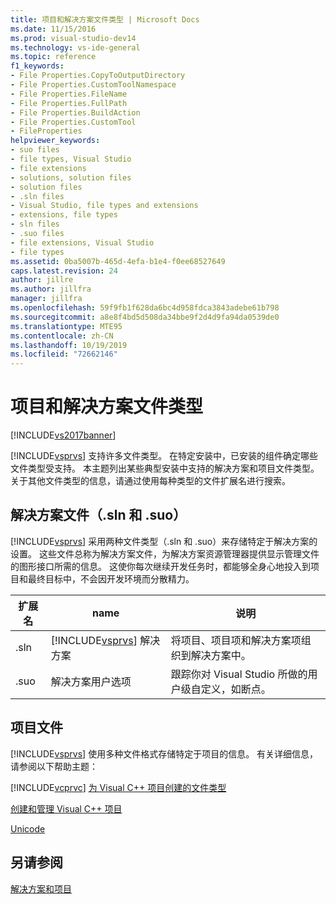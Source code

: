 ```yaml
---
title: 项目和解决方案文件类型 | Microsoft Docs
ms.date: 11/15/2016
ms.prod: visual-studio-dev14
ms.technology: vs-ide-general
ms.topic: reference
f1_keywords:
- File Properties.CopyToOutputDirectory
- File Properties.CustomToolNamespace
- File Properties.FileName
- File Properties.FullPath
- File Properties.BuildAction
- File Properties.CustomTool
- FileProperties
helpviewer_keywords:
- suo files
- file types, Visual Studio
- file extensions
- solutions, solution files
- solution files
- .sln files
- Visual Studio, file types and extensions
- extensions, file types
- sln files
- .suo files
- file extensions, Visual Studio
- file types
ms.assetid: 0ba5007b-465d-4efa-b1e4-f0ee68527649
caps.latest.revision: 24
author: jillre
ms.author: jillfra
manager: jillfra
ms.openlocfilehash: 59f9fb1f628da6bc4d958fdca3843adebe61b798
ms.sourcegitcommit: a8e8f4bd5d508da34bbe9f2d4d9fa94da0539de0
ms.translationtype: MTE95
ms.contentlocale: zh-CN
ms.lasthandoff: 10/19/2019
ms.locfileid: "72662146"
---
```

# <a name="project-and-solution-file-types"></a>项目和解决方案文件类型
[!INCLUDE[vs2017banner](../../includes/vs2017banner.md)]

[!INCLUDE[vsprvs](../../includes/vsprvs-md.md)] 支持许多文件类型。 在特定安装中，已安装的组件确定哪些文件类型受支持。 本主题列出某些典型安装中支持的解决方案和项目文件类型。 关于其他文件类型的信息，请通过使用每种类型的文件扩展名进行搜索。

## <a name="solution-files-sln-and-suo"></a>解决方案文件（.sln 和 .suo）
 [!INCLUDE[vsprvs](../../includes/vsprvs-md.md)] 采用两种文件类型（.sln 和 .suo）来存储特定于解决方案的设置。 这些文件总称为解决方案文件，为解决方案资源管理器提供显示管理文件的图形接口所需的信息。 这使你每次继续开发任务时，都能够全身心地投入到项目和最终目标中，不会因开发环境而分散精力。

|扩展名|name|说明|
|---------------|----------|-----------------|
|.sln|[!INCLUDE[vsprvs](../../includes/vsprvs-md.md)] 解决方案|将项目、项目项和解决方案项组织到解决方案中。|
|.suo|解决方案用户选项|跟踪你对 Visual Studio 所做的用户级自定义，如断点。|

## <a name="project-files"></a>项目文件
 [!INCLUDE[vsprvs](../../includes/vsprvs-md.md)] 使用多种文件格式存储特定于项目的信息。 有关详细信息，请参阅以下帮助主题：

 [!INCLUDE[vcprvc](../../includes/vcprvc-md.md)]
 [为 Visual C++ 项目创建的文件类型](https://msdn.microsoft.com/library/2b0ee2e0-ae81-4185-9bb9-11da3c99a283)

 [创建和管理 Visual C++ 项目](https://msdn.microsoft.com/library/11003cd8-9046-4630-a189-a32bf3b88047)

 [Unicode](https://msdn.microsoft.com/library/1002004b-4113-4380-bf63-e1570934b793)

## <a name="see-also"></a>另请参阅
 [解决方案和项目](../../ide/solutions-and-projects-in-visual-studio.md)
